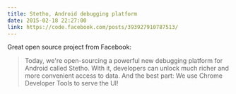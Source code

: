 ```yaml
---
title: Stetho, Android debugging platform
date: 2015-02-18 22:27:00
link: https://code.facebook.com/posts/393927910787513/
---
```


Great open source project from Facebook:

> Today, we're open-sourcing a powerful new debugging platform for Android called Stetho. With it, developers can unlock much richer and more convenient access to data. And the best part: We use Chrome Developer Tools to serve the UI!
